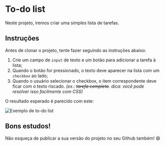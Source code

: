 # To-do list

Neste projeto, iremos criar uma simples lista de tarefas.

## Instruções

Antes de clonar o projeto, tente fazer seguindo as instruções abaixo:

1. Crie um campo de `input` de texto e um botão para adicionar a tarefa à lista;
2. Quando o botão for pressionado, o texto deve aparecer na lista com um `checkbox` ao lado;
3. Quando o usuário selecionar o checkbox, o item correspondente deve ficar com o texto riscado. _(ex.: ~~tarefa completa~~. dica: você pode resolver isso facilmente com CSS)_

O resultado esperado é parecido com este:

![Exemplo de to-do list](assets/exemplo.png)

## Bons estudos!

Não esqueça de publicar a sua versão do projeto no seu Github também! :smile: